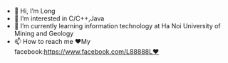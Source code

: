 - 👋 Hi, I’m Long
- 👀 I’m interested in C/C++,Java
- 🌱 I’m currently learning information technology at Ha Noi University of Mining and Geology
- 📫 How to reach me ❤️My facebook:https://www.facebook.com/L88888L❤️

<!---
HackerVN2002/HackerVN2002 is a ✨ special ✨ repository because its `README.md` (this file) appears on your GitHub profile.
You can click the Preview link to take a look at your changes.
--->
